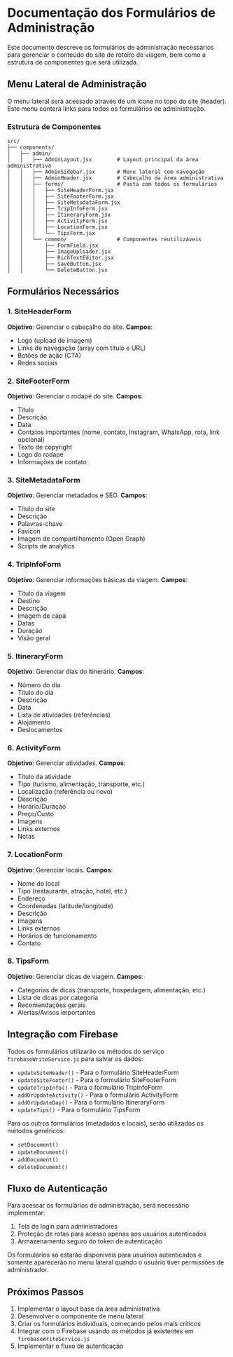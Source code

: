 # Documentação dos Formulários de Administração

Este documento descreve os formulários de administração necessários para gerenciar o conteúdo do site de roteiro de viagem, bem como a estrutura de componentes que será utilizada.

## Menu Lateral de Administração

O menu lateral será acessado através de um ícone no topo do site (header). Este menu conterá links para todos os formulários de administração.

### Estrutura de Componentes

```
src/
├── components/
│   ├── admin/
│   │   ├── AdminLayout.jsx        # Layout principal da área administrativa
│   │   ├── AdminSidebar.jsx       # Menu lateral com navegação
│   │   ├── AdminHeader.jsx        # Cabeçalho da área administrativa
│   │   ├── forms/                 # Pasta com todos os formulários
│   │   │   ├── SiteHeaderForm.jsx
│   │   │   ├── SiteFooterForm.jsx
│   │   │   ├── SiteMetadataForm.jsx
│   │   │   ├── TripInfoForm.jsx
│   │   │   ├── ItineraryForm.jsx
│   │   │   ├── ActivityForm.jsx
│   │   │   ├── LocationForm.jsx
│   │   │   └── TipsForm.jsx
│   │   └── common/                # Componentes reutilizáveis
│   │       ├── FormField.jsx
│   │       ├── ImageUploader.jsx
│   │       ├── RichTextEditor.jsx
│   │       ├── SaveButton.jsx
│   │       └── DeleteButton.jsx
```

## Formulários Necessários

### 1. SiteHeaderForm

**Objetivo**: Gerenciar o cabeçalho do site.
**Campos**:

- Logo (upload de imagem)
- Links de navegação (array com título e URL)
- Botões de ação (CTA)
- Redes sociais

### 2. SiteFooterForm

**Objetivo**: Gerenciar o rodapé do site.
**Campos**:

- Título
- Descrição
- Data
- Contatos importantes (nome, contato, Instagram, WhatsApp, rota, link opcional)
- Texto de copyright
- Logo do rodapé
- Informações de contato

### 3. SiteMetadataForm

**Objetivo**: Gerenciar metadados e SEO.
**Campos**:

- Título do site
- Descrição
- Palavras-chave
- Favicon
- Imagem de compartilhamento (Open Graph)
- Scripts de analytics

### 4. TripInfoForm

**Objetivo**: Gerenciar informações básicas da viagem.
**Campos**:

- Título da viagem
- Destino
- Descrição
- Imagem de capa
- Datas
- Duração
- Visão geral

### 5. ItineraryForm

**Objetivo**: Gerenciar dias do itinerário.
**Campos**:

- Número do dia
- Título do dia
- Descrição
- Data
- Lista de atividades (referências)
- Alojamento
- Deslocamentos

### 6. ActivityForm

**Objetivo**: Gerenciar atividades.
**Campos**:

- Título da atividade
- Tipo (turismo, alimentação, transporte, etc.)
- Localização (referência ou novo)
- Descrição
- Horário/Duração
- Preço/Custo
- Imagens
- Links externos
- Notas

### 7. LocationForm

**Objetivo**: Gerenciar locais.
**Campos**:

- Nome do local
- Tipo (restaurante, atração, hotel, etc.)
- Endereço
- Coordenadas (latitude/longitude)
- Descrição
- Imagens
- Links externos
- Horários de funcionamento
- Contato

### 8. TipsForm

**Objetivo**: Gerenciar dicas de viagem.
**Campos**:

- Categorias de dicas (transporte, hospedagem, alimentação, etc.)
- Lista de dicas por categoria
- Recomendações gerais
- Alertas/Avisos importantes

## Integração com Firebase

Todos os formulários utilizarão os métodos do serviço `firebaseWriteService.js` para salvar os dados:

- `updateSiteHeader()` - Para o formulário SiteHeaderForm
- `updateSiteFooter()` - Para o formulário SiteFooterForm
- `updateTripInfo()` - Para o formulário TripInfoForm
- `addOrUpdateActivity()` - Para o formulário ActivityForm
- `addOrUpdateDay()` - Para o formulário ItineraryForm
- `updateTips()` - Para o formulário TipsForm

Para os outros formulários (metadados e locais), serão utilizados os métodos genéricos:

- `setDocument()`
- `updateDocument()`
- `addDocument()`
- `deleteDocument()`

## Fluxo de Autenticação

Para acessar os formulários de administração, será necessário implementar:

1. Tela de login para administradores
2. Proteção de rotas para acesso apenas aos usuários autenticados
3. Armazenamento seguro do token de autenticação

Os formulários só estarão disponíveis para usuários autenticados e somente aparecerão no menu lateral quando o usuário tiver permissões de administrador.

## Próximos Passos

1. Implementar o layout base da área administrativa
2. Desenvolver o componente de menu lateral
3. Criar os formulários individuais, começando pelos mais críticos
4. Integrar com o Firebase usando os métodos já existentes em `firebaseWriteService.js`
5. Implementar o fluxo de autenticação
